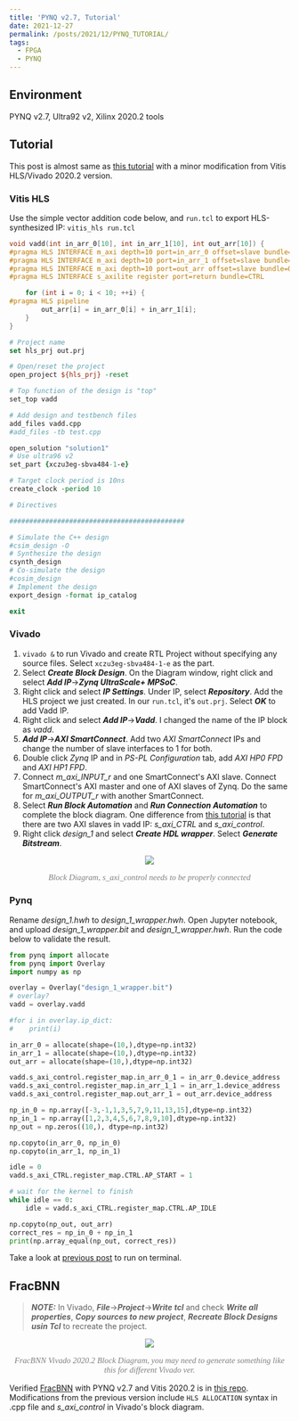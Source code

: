```yaml
---
title: 'PYNQ v2.7, Tutorial'
date: 2021-12-27
permalink: /posts/2021/12/PYNQ_TUTORIAL/
tags:
  - FPGA
  - PYNQ
---
```



## Environment
PYNQ v2.7, Ultra92 v2, Xilinx 2020.2 tools 

## Tutorial
This post is almost same as [this tutorial](https://chhzh123.github.io/blogs/2021-01-19-fpga-soc/)
with a minor modification from Vitis HLS/Vivado 2020.2 version.

### Vitis HLS
Use the simple vector addition code below, and `run.tcl`
to export HLS-synthesized IP: `vitis_hls run.tcl` 

~~~cpp
void vadd(int in_arr_0[10], int in_arr_1[10], int out_arr[10]) {
#pragma HLS INTERFACE m_axi depth=10 port=in_arr_0 offset=slave bundle=INPUT
#pragma HLS INTERFACE m_axi depth=10 port=in_arr_1 offset=slave bundle=INPUT
#pragma HLS INTERFACE m_axi depth=10 port=out_arr offset=slave bundle=OUTPUT
#pragma HLS INTERFACE s_axilite register port=return bundle=CTRL

    for (int i = 0; i < 10; ++i) {
#pragma HLS pipeline
        out_arr[i] = in_arr_0[i] + in_arr_1[i];
    }
}
~~~

~~~tcl
# Project name
set hls_prj out.prj

# Open/reset the project
open_project ${hls_prj} -reset

# Top function of the design is "top"
set_top vadd

# Add design and testbench files
add_files vadd.cpp
#add_files -tb test.cpp

open_solution "solution1"
# Use ultra96 v2
set_part {xczu3eg-sbva484-1-e}

# Target clock period is 10ns
create_clock -period 10

# Directives 

############################################

# Simulate the C++ design
#csim_design -O
# Synthesize the design
csynth_design
# Co-simulate the design
#cosim_design
# Implement the design
export_design -format ip_catalog

exit
~~~

### Vivado
1. `vivado &` to run Vivado and create RTL Project without specifying any source files.
  Select `xczu3eg-sbva484-1-e` as the part.
2. Select ***Create Block Design***. On the Diagram window, right click and select ***Add IP***&#8594;***Zynq UltraScale+ MPSoC***.
3. Right click and select ***IP Settings***. Under IP, select ***Repository***. Add the HLS project
  we just created. In our `run.tcl`, it's `out.prj`. Select ***OK*** to add Vadd IP.
4. Right click and select ***Add IP***&#8594;***Vadd***. I changed the name of the IP block as *vadd*.
5. ***Add IP***&#8594;***AXI SmartConnect***. Add two *AXI SmartConnect* IPs and change the number of slave interfaces to 1 for both.
6. Double click *Zynq* IP and in *PS-PL Configuration* tab, add *AXI HP0 FPD* and *AXI HP1 FPD*.
7. Connect *m_axi_INPUT_r* and one SmartConnect's AXI slave. Connect SmartConnect's AXI master and 
  one of AXI slaves of Zynq. Do the same for *m_axi_OUTPUT_r* with another SmartConnect.
8. Select ***Run Block Automation*** and ***Run Connection Automation*** to complete the block diagram.
  One difference from [this tutorial](https://chhzh123.github.io/blogs/2021-01-19-fpga-soc/) is that
  there are two AXI slaves in vadd IP: *s_axi_CTRL* and *s_axi_control*.
9. Right click *design_1* and select ***Create HDL wrapper***. Select ***Generate Bitstream***.


<p align="center"> <img src="https://dj-park.github.io/images/posts_img/pynq_bd.png"> </p>
<p style="font-family: times, serif; font-size:11pt; font-style:italic; text-align:center; color:grey">
Block Diagram, s_axi_control needs to be properly connected
</p>


### Pynq
Rename *design_1.hwh* to *design_1_wrapper.hwh*.
Open Jupyter notebook, and upload *design_1_wrapper.bit* and *design_1_wrapper.hwh*.
Run the code below to validate the result.
~~~python
from pynq import allocate
from pynq import Overlay
import numpy as np

overlay = Overlay("design_1_wrapper.bit")
# overlay?
vadd = overlay.vadd

#for i in overlay.ip_dict:
#    print(i)

in_arr_0 = allocate(shape=(10,),dtype=np.int32)
in_arr_1 = allocate(shape=(10,),dtype=np.int32)
out_arr = allocate(shape=(10,),dtype=np.int32)

vadd.s_axi_control.register_map.in_arr_0_1 = in_arr_0.device_address
vadd.s_axi_control.register_map.in_arr_1_1 = in_arr_1.device_address
vadd.s_axi_control.register_map.out_arr_1 = out_arr.device_address

np_in_0 = np.array([-3,-1,1,3,5,7,9,11,13,15],dtype=np.int32)
np_in_1 = np.array([1,2,3,4,5,6,7,8,9,10],dtype=np.int32)
np_out = np.zeros((10,), dtype=np.int32)

np.copyto(in_arr_0, np_in_0)
np.copyto(in_arr_1, np_in_1)

idle = 0
vadd.s_axi_CTRL.register_map.CTRL.AP_START = 1

# wait for the kernel to finish
while idle == 0:
    idle = vadd.s_axi_CTRL.register_map.CTRL.AP_IDLE

np.copyto(np_out, out_arr)
correct_res = np_in_0 + np_in_1
print(np.array_equal(np_out, correct_res))
~~~

Take a look at [previous post](https://dj-park.github.io/posts/2021/12/PYNQ_ERR/)
to run on terminal.


## FracBNN
> **_NOTE:_**  In Vivado, ***File***&#8594;***Project***&#8594;***Write tcl*** 
> and check ***Write all properties***, ***Copy sources to new project***, ***Recreate Block Designs usin Tcl*** to recreate the project.

<p align="center"> <img src="https://dj-park.github.io/images/posts_img/FracBNN_2020_2_bd.png"> </p>
<p style="font-family: times, serif; font-size:11pt; font-style:italic; text-align:center; color:grey">
FracBNN Vivado 2020.2 Block Diagram, you may need to generate something like this for different Vivado ver.
</p>

Verified [FracBNN](https://github.com/cornell-zhang/FracBNN) with PYNQ v2.7 and Vitis 2020.2 is in [this repo](https://github.com/dj-park/FracBNN).
Modifications from the previous version include `HLS ALLOCATION` syntax in .cpp file and 
*s_axi_control* in Vivado's block diagram.
